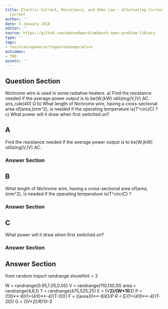 ```yaml
---
title: Electric Current, Resistance, and Ohms Law - Alternating Current versus Direct
  Current
author: ''
date: 5 January 2018
editor: ''
source: https://github.com/openwebwork/webwork-open-problem-library
type: ''
tags:
- resistancepowervoltageareatemperature
outcomes:
- TBD
assets: ''
---
```


## Question Section 

Nichrome wire is used in some radiative heaters.
a) Find the resistance needed if the average power output is to be(W,(kW) utilizing(V,(V) AC.
ans_rule(40) Ω
b) What length of Nichrome wire, having a cross-sectional area of(area,(mm^2), is needed if the operating temperature is(T^circ(C) ?
c) What power will it draw when first switched on?

## A
Find the resistance needed if the average power output is to be(W,(kW) utilizing(V,(V) AC.
### Answer Section
## B
What length of Nichrome wire, having a cross-sectional area of(area,(mm^2), is needed if the operating temperature is(T^circ(C) ?
### Answer Section
## C
What power will it draw when first switched on?
### Answer Section


## Answer Section

from random import randrange
showHint = 3


W = randrange(0.95,1.05,0.05)
V = randrange(110,130,10)
area = randrange(4,6,1)
T = randrange(475,525,25)
E = (V**2)/(W*10**3)
P = (1*10**-6)*(1+(4*10**-4)*(T-20))
F = ((area*10**-6)*E)/P
R = E/(1+(4*10**-4)*(T-20))
G = ((V**2)/R)*10**-3